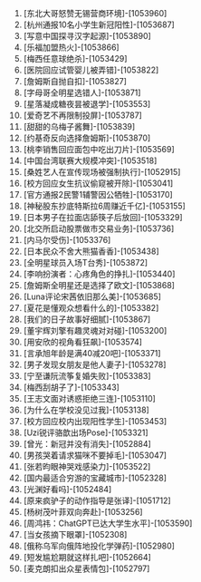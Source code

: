 
1. [东北大哥怒赞无锡营商环境]-[1053960]
1. [杭州通报10名小学生新冠阳性]-[1053687]
1. [写意中国探寻汉字起源]-[1053890]
1. [乐福加盟热火]-[1053866]
1. [梅西任意球绝杀]-[1053429]
1. [医院回应试管婴儿被弄错]-[1053822]
1. [詹姆斯自抛自扣]-[1053827]
1. [字母哥全明星选错人]-[1053871]
1. [星落凝成糖夜昙被退学]-[1053553]
1. [爱奇艺不再限制投屏]-[1053787]
1. [甜甜的乌梅子酱舞]-[1053839]
1. [约基奇反向选择詹姆斯]-[1053870]
1. [桃李销售回应面包中吃出刀片]-[1053569]
1. [中国台湾联赛大规模冲突]-[1053518]
1. [桑姓艺人在宣传现场被强制执行]-[1052915]
1. [校方回应女生抗议偷窥被开除]-[1053041]
1. [官方通报2民警1辅警因公牺牲]-[1053170]
1. [神秘股东抄底特斯拉6周赚近千亿]-[1053155]
1. [日本男子在拉面店舔筷子后放回]-[1053329]
1. [北交所启动股票做市交易业务]-[1053736]
1. [内马尔受伤]-[1053376]
1. [日本民众不舍大熊猫香香]-[1053438]
1. [全明星球员入场T台秀]-[1053872]
1. [李响扮演者：心疼角色的挣扎]-[1053440]
1. [詹姆斯全明星还是选择了欧文]-[1053868]
1. [Luna评论宋茜依旧那么美]-[1053685]
1. [夏花是懂观众想看什么的]-[1053382]
1. [我们的日子故事好细腻]-[1053867]
1. [董宇辉刘擎有趣灵魂对对碰]-[1053200]
1. [用安欣的视角看狂飙]-[1053574]
1. [言承旭年龄是满40减20吧]-[1053371]
1. [男子发现女朋友是他人妻子]-[1053278]
1. [宁至谦阮流筝复婚失败]-[1053383]
1. [梅西刮胡子了]-[1053343]
1. [王志文面对诱惑拒绝三连]-[1053110]
1. [为什么在学校没见过我]-[1053138]
1. [校方回应校内出现阳性学生]-[1053453]
1. [Uzi锐评骆歆出场Pose]-[1053321]
1. [曾光：新冠并没有消失]-[1052884]
1. [男孩哭着请求猫咪不要掉毛]-[1053047]
1. [张若昀眼神哭戏感染力]-[1053522]
1. [国内最适合穷游的宝藏城市]-[1052328]
1. [光渊好看吗]-[1052484]
1. [原来疯驴子的动作指导是张译]-[1051712]
1. [杨树茂叶菲双向奔赴]-[1053256]
1. [周鸿祎：ChatGPT已达大学生水平]-[1053590]
1. [当女孩摘下眼罩]-[1052308]
1. [俄称乌军向俄阵地投化学弹药]-[1052980]
1. [短发尴尬期就这样扎吧]-[1052664]
1. [麦克朗扣出众星表情包]-[1052797]